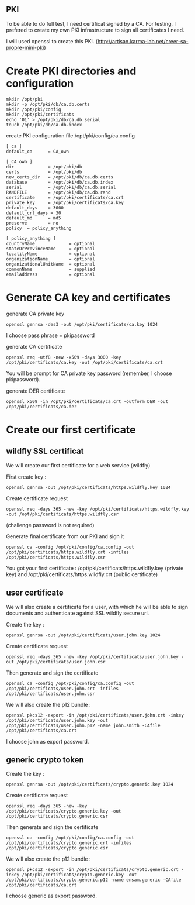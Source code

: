 ## PKI

To be able to do full test, I need certificat signed by a CA. For testing, I prefered to create my own PKI infrastructure to sign all certificates I need.

I will used openssl to create this PKI. (http://artisan.karma-lab.net/creer-sa-propre-mini-pki)


# Create PKI directories and configuration
```shell
mkdir /opt/pki
mkdir -p /opt/pki/db/ca.db.certs
mkdir /opt/pki/config
mkdir /opt/pki/certificats
echo '01' > /opt/pki/db/ca.db.serial
touch /opt/pki/db/ca.db.index
```

create PKI configuration file /opt/pki/config/ca.config

```
[ ca ]
default_ca      = CA_own

[ CA_own ]
dir             = /opt/pki/db
certs           = /opt/pki/db
new_certs_dir   = /opt/pki/db/ca.db.certs
database        = /opt/pki/db/ca.db.index
serial          = /opt/pki/db/ca.db.serial
RANDFILE        = /opt/pki/db/ca.db.rand
certificate     = /opt/pki/certificats/ca.crt
private_key     = /opt/pki/certificats/ca.key
default_days    = 3000
default_crl_days = 30
default_md      = md5
preserve        = no
policy  = policy_anything

[ policy_anything ]
countryName             = optional
stateOrProvinceName     = optional
localityName            = optional
organizationName        = optional
organizationalUnitName  = optional
commonName              = supplied
emailAddress            = optional
```

# Generate CA key and certificates

generate CA private key

```shell
openssl genrsa -des3 -out /opt/pki/certificats/ca.key 1024
```

I choose pass phrase = pkipassword

generate CA certificate 

```shell
openssl req -utf8 -new -x509 -days 3000 -key /opt/pki/certificats/ca.key -out /opt/pki/certificats/ca.crt
```
You will be prompt for CA private key password (remember, I choose pkipassword).

generate DER certificate 

```shell
openssl x509 -in /opt/pki/certificats/ca.crt -outform DER -out /opt/pki/certificats/ca.der
```
 
 
 # Create our first certificate
 
 ## wildfly SSL certificat
 
 We will create our first certificate for a web service (wildfly)
 
 First create key :
 
 ```shell
 openssl genrsa -out /opt/pki/certificats/https.wildfly.key 1024
 ```
 
 Create certificate request
 
 ```shell
 openssl req -days 365 -new -key /opt/pki/certificats/https.wildfly.key -out /opt/pki/certificats/https.wildfly.csr
```

(challenge password is not required)

Generate final certificate from our PKI and sign it 
 
 ```shell
openssl ca -config /opt/pki/config/ca.config -out /opt/pki/certificats/https.wildfly.crt -infiles /opt/pki/certificats/https.wildfly.csr
```

You got your first certificate : /opt/pki/certificats/https.wildfly.key (private key) and /opt/pki/certificats/https.wildfly.crt (public certificate)

## user certificate

We will also create a certificate for a user, with which he will be able to sign documents and authenticate against SSL wildfly secure url.

Create the key :

 ```shell
 openssl genrsa -out /opt/pki/certificats/user.john.key 1024
 ```
 
 Create certificate request
 
 ```shell
 openssl req -days 365 -new -key /opt/pki/certificats/user.john.key -out /opt/pki/certificats/user.john.csr
```

Then generate and sign the certificate

 ```shell
openssl ca -config /opt/pki/config/ca.config -out /opt/pki/certificats/user.john.crt -infiles /opt/pki/certificats/user.john.csr
```

We will also create the p12 bundle :

```shell
openssl pkcs12 -export -in /opt/pki/certificats/user.john.crt -inkey /opt/pki/certificats/user.john.key -out /opt/pki/certificats/user.john.p12 -name john.smith -CAfile /opt/pki/certificats/ca.crt
```

I choose john as export password.

## generic crypto token

Create the key :

 ```shell
 openssl genrsa -out /opt/pki/certificats/crypto.generic.key 1024
 ```
 
 Create certificate request
 
 ```shell
 openssl req -days 365 -new -key /opt/pki/certificats/crypto.generic.key -out /opt/pki/certificats/crypto.generic.csr
```

Then generate and sign the certificate

 ```shell
openssl ca -config /opt/pki/config/ca.config -out /opt/pki/certificats/crypto.generic.crt -infiles /opt/pki/certificats/crypto.generic.csr
```

We will also create the p12 bundle :

```shell
openssl pkcs12 -export -in /opt/pki/certificats/crypto.generic.crt -inkey /opt/pki/certificats/crypto.generic.key -out /opt/pki/certificats/crypto.generic.p12 -name ensam.generic -CAfile /opt/pki/certificats/ca.crt
```

I choose generic as export password.
